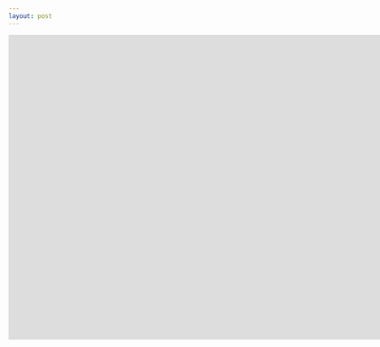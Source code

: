 ```yaml
---
layout: post
---
```

<iframe width="1600" height="600" src="https://deepidea.github.io/brisk-table/examples/quickly-start.html" frameborder="0" allowfullscreen></iframe>

